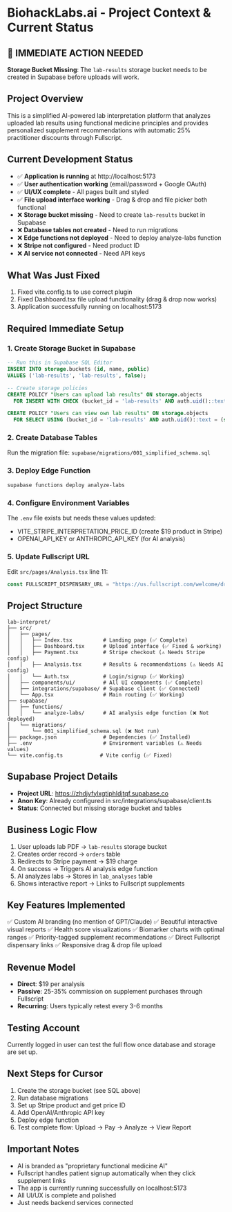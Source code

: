 # BiohackLabs.ai - Project Context & Current Status

## 🚨 IMMEDIATE ACTION NEEDED
**Storage Bucket Missing**: The `lab-results` storage bucket needs to be created in Supabase before uploads will work.

## Project Overview
This is a simplified AI-powered lab interpretation platform that analyzes uploaded lab results using functional medicine principles and provides personalized supplement recommendations with automatic 25% practitioner discounts through Fullscript.

## Current Development Status
- ✅ **Application is running** at http://localhost:5173
- ✅ **User authentication working** (email/password + Google OAuth)
- ✅ **UI/UX complete** - All pages built and styled
- ✅ **File upload interface working** - Drag & drop and file picker both functional
- ❌ **Storage bucket missing** - Need to create `lab-results` bucket in Supabase
- ❌ **Database tables not created** - Need to run migrations
- ❌ **Edge functions not deployed** - Need to deploy analyze-labs function
- ❌ **Stripe not configured** - Need product ID
- ❌ **AI service not connected** - Need API keys

## What Was Just Fixed
1. Fixed vite.config.ts to use correct plugin
2. Fixed Dashboard.tsx file upload functionality (drag & drop now works)
3. Application successfully running on localhost:5173

## Required Immediate Setup

### 1. Create Storage Bucket in Supabase
```sql
-- Run this in Supabase SQL Editor
INSERT INTO storage.buckets (id, name, public) 
VALUES ('lab-results', 'lab-results', false);

-- Create storage policies
CREATE POLICY "Users can upload lab results" ON storage.objects
  FOR INSERT WITH CHECK (bucket_id = 'lab-results' AND auth.uid()::text = (storage.foldername(name))[1]);

CREATE POLICY "Users can view own lab results" ON storage.objects
  FOR SELECT USING (bucket_id = 'lab-results' AND auth.uid()::text = (storage.foldername(name))[1]);
```

### 2. Create Database Tables
Run the migration file: `supabase/migrations/001_simplified_schema.sql`

### 3. Deploy Edge Function
```bash
supabase functions deploy analyze-labs
```

### 4. Configure Environment Variables
The `.env` file exists but needs these values updated:
- VITE_STRIPE_INTERPRETATION_PRICE_ID (create $19 product in Stripe)
- OPENAI_API_KEY or ANTHROPIC_API_KEY (for AI analysis)

### 5. Update Fullscript URL
Edit `src/pages/Analysis.tsx` line 11:
```typescript
const FULLSCRIPT_DISPENSARY_URL = "https://us.fullscript.com/welcome/drzachconner";
```

## Project Structure
```
lab-interpret/
├── src/
│   ├── pages/
│   │   ├── Index.tsx          # Landing page (✅ Complete)
│   │   ├── Dashboard.tsx      # Upload interface (✅ Fixed & working)
│   │   ├── Payment.tsx        # Stripe checkout (⚠️ Needs Stripe config)
│   │   ├── Analysis.tsx       # Results & recommendations (⚠️ Needs AI config)
│   │   └── Auth.tsx           # Login/signup (✅ Working)
│   ├── components/ui/         # All UI components (✅ Complete)
│   ├── integrations/supabase/ # Supabase client (✅ Connected)
│   └── App.tsx                # Main routing (✅ Working)
├── supabase/
│   ├── functions/
│   │   └── analyze-labs/      # AI analysis edge function (❌ Not deployed)
│   └── migrations/
│       └── 001_simplified_schema.sql (❌ Not run)
├── package.json               # Dependencies (✅ Installed)
├── .env                       # Environment variables (⚠️ Needs values)
└── vite.config.ts            # Vite config (✅ Fixed)
```

## Supabase Project Details
- **Project URL**: https://zhdjvfylxgtiphldjtqf.supabase.co
- **Anon Key**: Already configured in src/integrations/supabase/client.ts
- **Status**: Connected but missing storage bucket and tables

## Business Logic Flow
1. User uploads lab PDF → `lab-results` storage bucket
2. Creates order record → `orders` table
3. Redirects to Stripe payment → $19 charge
4. On success → Triggers AI analysis edge function
5. AI analyzes labs → Stores in `lab_analyses` table
6. Shows interactive report → Links to Fullscript supplements

## Key Features Implemented
✅ Custom AI branding (no mention of GPT/Claude)
✅ Beautiful interactive visual reports
✅ Health score visualizations
✅ Biomarker charts with optimal ranges
✅ Priority-tagged supplement recommendations
✅ Direct Fullscript dispensary links
✅ Responsive drag & drop file upload

## Revenue Model
- **Direct**: $19 per analysis
- **Passive**: 25-35% commission on supplement purchases through Fullscript
- **Recurring**: Users typically retest every 3-6 months

## Testing Account
Currently logged in user can test the full flow once database and storage are set up.

## Next Steps for Cursor
1. Create the storage bucket (see SQL above)
2. Run database migrations
3. Set up Stripe product and get price ID
4. Add OpenAI/Anthropic API key
5. Deploy edge function
6. Test complete flow: Upload → Pay → Analyze → View Report

## Important Notes
- AI is branded as "proprietary functional medicine AI"
- Fullscript handles patient signup automatically when they click supplement links
- The app is currently running successfully on localhost:5173
- All UI/UX is complete and polished
- Just needs backend services connected
